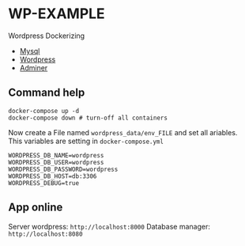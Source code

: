 # WP-EXAMPLE

Wordpress Dockerizing

* [Mysql](https://www.mysql.com/)
* [Wordpress](https://wordpress.org/download/)
* [Adminer](https://www.adminer.org/)

## Command help

	docker-compose up -d
	docker-compose down # turn-off all containers

Now create a File named `wordpress_data/env_FILE` and set all ariables.  
This variables are setting in `docker-compose.yml`

	WORDPRESS_DB_NAME=wordpress
	WORDPRESS_DB_USER=wordpress
	WORDPRESS_DB_PASSWORD=wordpress
	WORDPRESS_DB_HOST=db:3306
	WORDPRESS_DEBUG=true

## App online

Server wordpress: `http://localhost:8000`
Database manager: `http://localhost:8080`